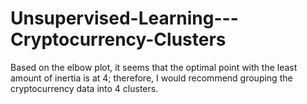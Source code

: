 # Unsupervised-Learning---Cryptocurrency-Clusters

Based on the elbow plot, it seems that the optimal point with the least amount of inertia is at 4; therefore, I would recommend grouping the cryptocurrency data into 4 clusters. 
